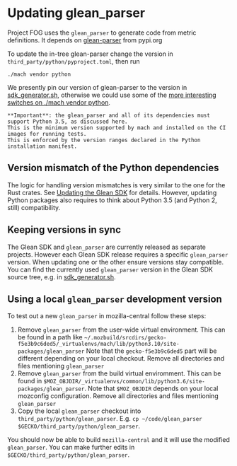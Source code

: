 # Updating glean_parser

Project FOG uses the `glean_parser` to generate code from metric definitions.
It depends on [glean-parser] from pypi.org

[glean-parser]: https://pypi.org/project/glean-parser/

To update the in-tree glean-parser change the version in `third_party/python/pyproject.toml`,
then run

```
./mach vendor python
```

We presently pin our version of glean-parser to the version in [sdk_generator.sh],
otherwise we could use some of the
[more interesting switches on ./mach vendor python][vendor-python].

[vendor-python]: /python/index

```{note}
**Important**: the glean_parser and all of its dependencies must support Python 3.5, as discussed here.
This is the minimum version supported by mach and installed on the CI images for running tests.
This is enforced by the version ranges declared in the Python installation manifest.
```

## Version mismatch of the Python dependencies

The logic for handling version mismatches is very similar to the one for the Rust crates.
See [Updating the Glean SDK](updating_sdk.md) for details.
However, updating Python packages also requires to think about Python 3.5 (and Python 2, still) compatibility.

## Keeping versions in sync

The Glean SDK and `glean_parser` are currently released as separate projects.
However each Glean SDK release requires a specific `glean_parser` version.
When updating one or the other ensure versions stay compatible.
You can find the currently used `glean_parser` version in the Glean SDK source tree, e.g. in [sdk_generator.sh].

[sdk_generator.sh]: https://github.com/mozilla/glean/blob/main/glean-core/ios/sdk_generator.sh#L28

## Using a local `glean_parser` development version

To test out a new `glean_parser` in mozilla-central follow these steps:

1. Remove `glean_parser` from the user-wide virtual environment.
   This can be found in a path like `~/.mozbuild/srcdirs/gecko-f5e3b9c6ded5/_virtualenvs/mach/lib/python3.10/site-packages/glean_parser`
   Note that the `gecko-f5e3b9c6ded5` part will be different depending on your local checkout.
   Remove all directories and files mentioning `glean_parser`
2. Remove `glean_parser` from the build virtual enviromment.
   This can be found in `$MOZ_OBJDIR/_virtualenvs/common/lib/python3.6/site-packages/glean_parser`.
   Note that `$MOZ_OBJDIR` depends on your local mozconfig configuration.
   Remove all directories and files mentioning `glean_parser`
3. Copy the local `glean_parser` checkout into `third_party/python/glean_parser`.
   E.g. `cp ~/code/glean_parser $GECKO/third_party/python/glean_parser`.

You should now be able to build `mozilla-central` and it will use the modified `glean_parser`.
You can make further edits in `$GECKO/third_party/python/glean_parser`.
